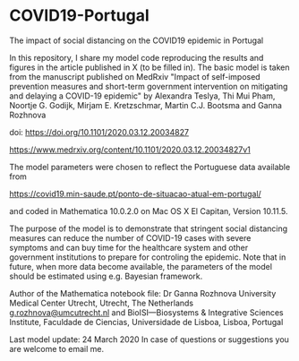 # COVID19-Portugal
The impact of social distancing on the COVID19 epidemic in Portugal

In this repository, I share my model code reproducing the results and figures in the article published in X (to be filled in). 
The basic model is taken from the manuscript published on MedRxiv "Impact of self-imposed prevention measures and short-term 
government intervention on mitigating and delaying a COVID-19 epidemic" by Alexandra Teslya, Thi Mui Pham, Noortje G. Godijk, 
Mirjam E. Kretzschmar, Martin C.J. Bootsma and Ganna Rozhnova

doi: https://doi.org/10.1101/2020.03.12.20034827

https://www.medrxiv.org/content/10.1101/2020.03.12.20034827v1

The model parameters were chosen to reflect the Portuguese data available from 

https://covid19.min-saude.pt/ponto-de-situacao-atual-em-portugal/ 

and coded in Mathematica 10.0.2.0 on Mac OS X El Capitan, Version 10.11.5. 

The purpose of the model is to demonstrate that stringent social distancing measures can reduce the number of COVID-19 cases with severe symptoms and can buy time for the healthcare system and other government institutions to prepare for controling the epidemic. Note that in future, when more data become available, the parameters of the model should be estimated using e.g. Bayesian framework.

Author of the Mathematica notebook file:
Dr Ganna Rozhnova 
University Medical Center Utrecht, Utrecht, The Netherlands g.rozhnova@umcutrecht.nl and 
BioISI—Biosystems & Integrative Sciences Institute, Faculdade de Ciencias, Universidade de Lisboa, Lisboa, Portugal

Last model update: 24 March 2020
In case of questions or suggestions you are welcome to email me. 
